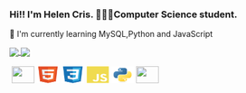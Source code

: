 <h3> Hi!! I'm Helen Cris. 👩🏽‍💻Computer Science student. </h3>

🌱 I'm currently learning MySQL,Python and JavaScript
<div>
  <a href="https://github.com/HelenCris/github-readme-stats">
    <img align="center" height = "150px" src="https://github-readme-stats.vercel.app/api?username=HelenCris&theme=gotham" />
  </a> 
  <a href="https://github.com/HelenCris/convoychat">
    <img align="center" height = "150px" src="https://github-readme-stats.vercel.app/api/top-langs/?username=HelenCris&layout=compact&theme=gotham" />
  </a>
</div>
<div style="display: inline_block"><br>
  <img  />

  <img align="center"  height="30" width="40" src="https://cdn.jsdelivr.net/gh/devicons/devicon/icons/ubuntu/ubuntu-plain.svg" />
  <img align="center"  height="30" width="40" src="https://raw.githubusercontent.com/devicons/devicon/master/icons/html5/html5-original.svg">
  <img align="center"  height="30" width="40" src="https://raw.githubusercontent.com/devicons/devicon/master/icons/css3/css3-original.svg">
  <img align="center"  height="30" width="40" src="https://raw.githubusercontent.com/devicons/devicon/master/icons/javascript/javascript-plain.svg">
  <img align="center"  height="30" width="40" src="https://raw.githubusercontent.com/devicons/devicon/master/icons/python/python-original.svg">
  <img align="center" height="30" width="40" src="https://cdn.jsdelivr.net/gh/devicons/devicon/icons/mysql/mysql-plain-wordmark.svg" />

</div>
